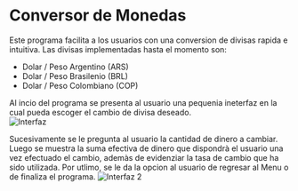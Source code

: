 <h1>Conversor de Monedas</h1>
  <p>
  Este programa facilita a los usuarios con una conversion de divisas rapida e intuitiva. 
  Las divisas implementadas hasta el momento son: 
  </p>
  <ul>
    <li> Dolar / Peso Argentino  (ARS)</li>
    <li> Dolar / Peso Brasilenio (BRL)</li>
    <li> Dolar / Peso Colombiano (COP)</li>
</ul>
                                                    
                                                   
                                                    
  Al incio del programa se presenta al usuario una pequenia ineterfaz en la cual pueda escoger el cambio de 
  divisa deseado.                                               
    ![Interfaz](https://github.com/JmR1310/ConversorDeMonedasJmR/assets/162045054/31f268a7-e8b1-42bc-8950-5dc4eaafbef1)

  Sucesivamente se le pregunta al usuario la cantidad de dinero a cambiar. Luego se muestra la suma efectiva de dinero que dispondrà 
  el usuario una vez efectuado el cambio, ademàs de evidenziar la tasa de cambio que ha sido utilizada.
  Por utlimo, se le da la opcion al usuario de regresar al Menu o de finaliza el programa.
    ![Interfaz 2](https://github.com/JmR1310/ConversorDeMonedasJmR/assets/162045054/0b24d6f3-5a95-457c-ab00-35a36995eb45)
